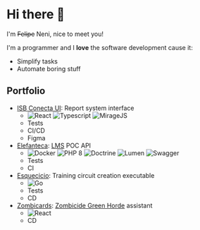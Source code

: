 # Hi there 👋

I'm ~~Felipe~~ Neni, nice to meet you!

I'm a programmer and I **love** the software development cause it:
 
- Simplify tasks
- Automate boring stuff

## Portfolio

- [ISB Conecta UI](https://github.com/nenitf/isb-conecta_ui#readme): Report system interface
    - ![React](https://img.shields.io/badge/%20-React-blue)
      ![Typescript](https://img.shields.io/badge/%20-Typescript-blue)
      ![MirageJS](https://img.shields.io/badge/%20-MirageJS-blue)
    - Tests
    - CI/CD
    - Figma
- [Elefanteca](https://github.com/nenitf/elefanteca_api#readme): [LMS](https://en.wikipedia.org/wiki/Integrated_library_system) POC API
    - ![Docker](https://img.shields.io/badge/%20-Docker-blue)
      ![PHP 8](https://img.shields.io/badge/%20-PHP%208-blue)
      ![Doctrine](https://img.shields.io/badge/%20-Doctrine-blue)
      ![Lumen](https://img.shields.io/badge/%20-Lumen-blue)
      ![Swagger](https://img.shields.io/badge/%20-Swagger-blue)
    - Tests
    - CI
- [Esquecicio](https://github.com/nenitf/esquecicio#readme): Training circuit creation executable
    - ![Go](https://img.shields.io/badge/%20-Go-blue)
    - Tests
    - CD
- [Zombicards](https://github.com/jooaopc/zombicards#readme): [Zombicide Green Horde](https://www.zombicide.com/pt-br/green-horde/) assistant
    - ![React](https://img.shields.io/badge/%20-React-blue)
    - CD
